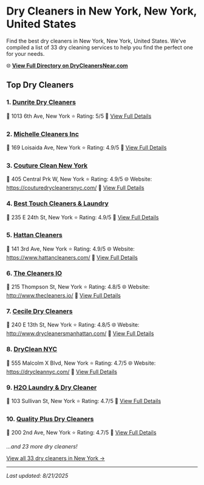 # Dry Cleaners in New York, New York, United States

Find the best dry cleaners in New York, New York, United States. We've compiled a list of 33 dry cleaning services to help you find the perfect one for your needs.

🌐 **[View Full Directory on DryCleanersNear.com](https://drycleanersnear.com/city/US/New%20York/New%20York)**

## Top Dry Cleaners

### 1. [Dunrite Dry Cleaners](https://drycleanersnear.com/dryCleaner/6897fd38f0fbf4db3ddec387/dunrite-dry-cleaners)
📍 1013 6th Ave, New York
⭐ Rating: 5/5
🔗 [View Full Details](https://drycleanersnear.com/dryCleaner/6897fd38f0fbf4db3ddec387/dunrite-dry-cleaners)

### 2. [Michelle Cleaners Inc](https://drycleanersnear.com/dryCleaner/686dcd3404b0376d46bba509/michelle-cleaners-inc)
📍 169 Loisaida Ave, New York
⭐ Rating: 4.9/5
🔗 [View Full Details](https://drycleanersnear.com/dryCleaner/686dcd3404b0376d46bba509/michelle-cleaners-inc)

### 3. [Couture Clean New York](https://drycleanersnear.com/dryCleaner/686dcd3f04b0376d46bba64d/couture-clean-new-york)
📍 405 Central Prk W, New York
⭐ Rating: 4.9/5
🌐 Website: https://couturedrycleanersnyc.com/
🔗 [View Full Details](https://drycleanersnear.com/dryCleaner/686dcd3f04b0376d46bba64d/couture-clean-new-york)

### 4. [Best Touch Cleaners & Laundry](https://drycleanersnear.com/dryCleaner/6897fd34f0fbf4db3ddec2cc/best-touch-cleaners-laundry)
📍 235 E 24th St, New York
⭐ Rating: 4.9/5
🔗 [View Full Details](https://drycleanersnear.com/dryCleaner/6897fd34f0fbf4db3ddec2cc/best-touch-cleaners-laundry)

### 5. [Hattan Cleaners](https://drycleanersnear.com/dryCleaner/6897fd34f0fbf4db3ddec2eb/hattan-cleaners)
📍 141 3rd Ave, New York
⭐ Rating: 4.9/5
🌐 Website: https://www.hattancleaners.com/
🔗 [View Full Details](https://drycleanersnear.com/dryCleaner/6897fd34f0fbf4db3ddec2eb/hattan-cleaners)

### 6. [The Cleaners IO](https://drycleanersnear.com/dryCleaner/686dcd7c04b0376d46bba84d/the-cleaners-io)
📍 215 Thompson St, New York
⭐ Rating: 4.8/5
🌐 Website: http://www.thecleaners.io/
🔗 [View Full Details](https://drycleanersnear.com/dryCleaner/686dcd7c04b0376d46bba84d/the-cleaners-io)

### 7. [Cecile Dry Cleaners](https://drycleanersnear.com/dryCleaner/686dcd9104b0376d46bba8eb/cecile-dry-cleaners)
📍 240 E 13th St, New York
⭐ Rating: 4.8/5
🌐 Website: http://www.drycleanersmanhattan.com/
🔗 [View Full Details](https://drycleanersnear.com/dryCleaner/686dcd9104b0376d46bba8eb/cecile-dry-cleaners)

### 8. [DryClean NYC](https://drycleanersnear.com/dryCleaner/686dcd3004b0376d46bba464/dryclean-nyc)
📍 555 Malcolm X Blvd, New York
⭐ Rating: 4.7/5
🌐 Website: https://drycleannyc.com/
🔗 [View Full Details](https://drycleanersnear.com/dryCleaner/686dcd3004b0376d46bba464/dryclean-nyc)

### 9. [H2O Laundry & Dry Cleaner](https://drycleanersnear.com/dryCleaner/686dcd6304b0376d46bba78f/h2o-laundry-dry-cleaner)
📍 103 Sullivan St, New York
⭐ Rating: 4.7/5
🔗 [View Full Details](https://drycleanersnear.com/dryCleaner/686dcd6304b0376d46bba78f/h2o-laundry-dry-cleaner)

### 10. [Quality Plus Dry Cleaners](https://drycleanersnear.com/dryCleaner/6897fd47f0fbf4db3ddec5c4/quality-plus-dry-cleaners)
📍 200 2nd Ave, New York
⭐ Rating: 4.7/5
🔗 [View Full Details](https://drycleanersnear.com/dryCleaner/6897fd47f0fbf4db3ddec5c4/quality-plus-dry-cleaners)


*...and 23 more dry cleaners!*

[View all 33 dry cleaners in New York →](https://drycleanersnear.com/city/US/New%20York/New%20York)

---

*Last updated: 8/21/2025*
